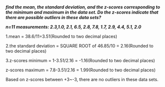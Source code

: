 ***find the mean, the standard deviation, and the z-scores corresponding to the minimum and maximum in the data set. Do the z-scores indicate that there are possible outliers in these data sets?***

***n=11 measurements: 2.3,1.0, 2.1, 6.5, 2.8, 7.8, 1.7, 2.9, 4.4, 5.1, 2.0***

1.mean = 38.6/11=3.51(Rounded to two decimal places)

2.the standard deviation = SQUARE ROOT of 46.85/10 = 2.16(Rounded to two decimal places)

3.z-scores minimum = 1-3.51/2.16 = -1.16(Rounded to two decimal places)

z-scores maximum = 7.8-3.51/2.16 = 1.99(Rounded to two decimal places)

Based on z-scores between +3~-3, there are no outliers in these data sets. 
